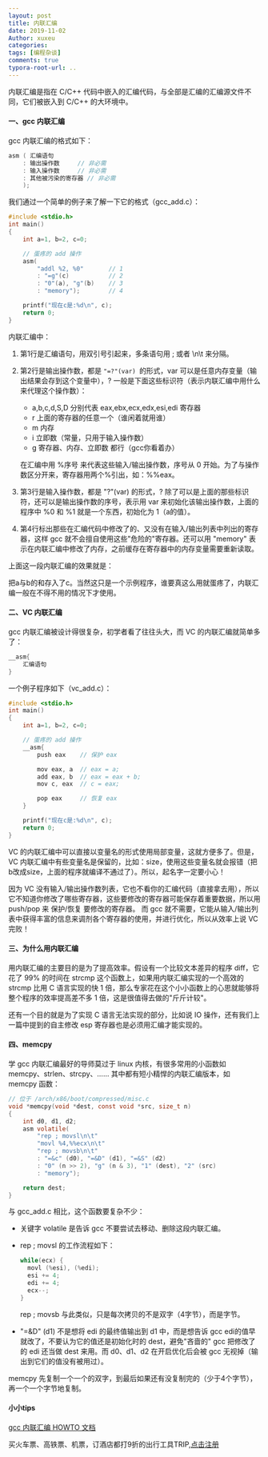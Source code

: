 ```yaml
---
layout: post
title: 内联汇编
date: 2019-11-02
Author: xuxeu
categories: 
tags: [编程杂谈]
comments: true
typora-root-url: ..
---
```


内联汇编是指在 C/C++ 代码中嵌入的汇编代码，与全部是汇编的汇编源文件不同，它们被嵌入到 C/C++ 的大环境中。

#### 一、gcc 内联汇编

gcc 内联汇编的格式如下：

```c
asm ( 汇编语句
    : 输出操作数		// 非必需
    : 输入操作数		// 非必需
    : 其他被污染的寄存器	// 非必需
    );
```

我们通过一个简单的例子来了解一下它的格式（gcc_add.c）：


```c
#include <stdio.h>
int main()
{
	int a=1, b=2, c=0;

	// 蛋疼的 add 操作
	asm(
		"addl %2, %0"		// 1
		: "=g"(c)			// 2
		: "0"(a), "g"(b)	// 3
		: "memory");		// 4

	printf("现在c是:%d\n", c);
	return 0;
}
```

内联汇编中：

1. 第1行是汇编语句，用双引号引起来，多条语句用 ; 或者 \n\t 来分隔。
2. 第2行是输出操作数，都是 `"=?"(var) `的形式，var 可以是任意内存变量（输出结果会存到这个变量中），? 一般是下面这些标识符（表示内联汇编中用什么来代理这个操作数）：
   * a,b,c,d,S,D 分别代表 eax,ebx,ecx,edx,esi,edi 寄存器
   * r 上面的寄存器的任意一个（谁闲着就用谁）
   * m 内存
   * i 立即数（常量，只用于输入操作数）
   * g 寄存器、内存、立即数 都行（gcc你看着办）

   在汇编中用 %序号 来代表这些输入/输出操作数，序号从 0 开始。为了与操作数区分开来，寄存器用两个%引出，如：%%eax。
3. 第3行是输入操作数，都是 "?"(var) 的形式，? 除了可以是上面的那些标识符，还可以是输出操作数的序号，表示用 var 来初始化该输出操作数，上面的程序中 %0 和 %1 就是一个东西，初始化为 1（a的值）。
4. 第4行标出那些在汇编代码中修改了的、又没有在输入/输出列表中列出的寄存器，这样 gcc 就不会擅自使用这些"危险的"寄存器。还可以用 "memory" 表示在内联汇编中修改了内存，之前缓存在寄存器中的内存变量需要重新读取。

上面这一段内联汇编的效果就是：

把a与b的和存入了c。当然这只是一个示例程序，谁要真这么用就蛋疼了，内联汇编一般在不得不用的情况下才使用。

#### 二、VC 内联汇编

gcc 内联汇编被设计得很复杂，初学者看了往往头大，而 VC 的内联汇编就简单多了：

```c
__asm{
	汇编语句
}
```

一个例子程序如下（vc_add.c）：


```c
#include <stdio.h>
int main()
{
	int a=1, b=2, c=0;

	// 蛋疼的 add 操作
	__asm{
		push eax	// 保护 eax

		mov eax, a	// eax = a;
		add eax, b	// eax = eax + b;
		mov c, eax	// c = eax;

		pop eax		// 恢复 eax
	}

	printf("现在c是:%d\n", c);
	return 0;
}
```

VC 的内联汇编中可以直接以变量名的形式使用局部变量，这就方便多了。但是，VC 内联汇编中有些变量名是保留的，比如：size，使用这些变量名就会报错（把b改成size，上面的程序就编译不通过了）。所以，起名字一定要小心！

因为 VC 没有输入/输出操作数列表，它也不看你的汇编代码（直接拿去用），所以它不知道你修改了哪些寄存器，这些要修改的寄存器可能保存着重要数据，所以用 push/pop 来 保护/恢复 要修改的寄存器。
而 gcc 就不需要，它能从输入/输出列表中获得丰富的信息来调剂各个寄存器的使用，并进行优化，所以从效率上说 VC 完败！

#### 三、为什么用内联汇编

用内联汇编的主要目的是为了提高效率。假设有一个比较文本差异的程序 diff，它花了 99% 的时间在 strcmp 这个函数上，如果用内联汇编实现的一个高效的 strcmp 比用 C 语言实现的快 1 倍，那么专家花在这个小小函数上的心思就能够将整个程序的效率提高差不多 1 倍，这是很值得去做的"斤斤计较"。

还有一个目的就是为了实现 C 语言无法实现的部分，比如说 IO 操作，还有我们上一篇中提到的自主修改 esp 寄存器也是必须用汇编才能实现的。

#### 四、memcpy

学 gcc 内联汇编最好的导师莫过于 linux 内核，有很多常用的小函数如 memcpy、strlen、strcpy、……
其中都有短小精悍的内联汇编版本，如 memcpy 函数：

```c
// 位于 /arch/x86/boot/compressed/misc.c
void *memcpy(void *dest, const void *src, size_t n)
{
	int d0, d1, d2;
	asm volatile(
		"rep ; movsl\n\t"
		"movl %4,%%ecx\n\t"
		"rep ; movsb\n\t"
		: "=&c" (d0), "=&D" (d1), "=&S" (d2)
		: "0" (n >> 2), "g" (n & 3), "1" (dest), "2" (src)
		: "memory");

	return dest;
}
```

与 gcc_add.c 相比，这个函数要复杂不少：

* 关键字 volatile 是告诉 gcc 不要尝试去移动、删除这段内联汇编。
* rep ; movsl 的工作流程如下：

  ```c
  while(ecx) {
  	movl (%esi), (%edi);
  	esi += 4;
  	edi += 4;
  	ecx--;
  }
  ```

  rep ; movsb 与此类似，只是每次拷贝的不是双字（4字节），而是字节。
* "=&D" (d1) 不是想将 edi 的最终值输出到 d1 中，而是想告诉 gcc edi的值早就改了，不要认为它的值还是初始化时的 dest，避免"吝啬的" gcc 把修改了的 edi 还当做 dest 来用。而 d0、d1、d2 在开启优化后会被 gcc 无视掉（输出到它们的值没有被用过）。

memcpy 先复制一个一个的双字，到最后如果还有没复制完的（少于4个字节），再一个一个字节地复制。

#### 小小tips

[gcc 内联汇编 HOWTO 文档](http://www.ibiblio.org/gferg/ldp/GCC-Inline-Assembly-HOWTO.html)

买火车票、高铁票、机票，订酒店都打9折的出行工具TRIP,[点击注册](https://h5.itrip.world/#/register/6tpd1Z)